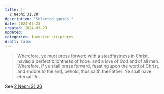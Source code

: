 ```yaml
---
title: |-
  2 Nephi 31.20
description: "Selected quotes."
date: 2024-03-23
created: 2024-03-23
updated: 
categories: favorite scriptures
draft: false
---
```


> Wherefore, ye must press forward with a steadfastness in Christ, having a perfect brightness of hope, and a love of God and of all men. Wherefore, if ye shall press forward, feasting upon the word of Christ, and endure to the end, behold, thus saith the Father: Ye shall have eternal life.

See [2 Nephi 31.20](https://www.churchofjesuschrist.org/study/scriptures/bofm/2-ne/31?id=p20&lang=eng#p20)